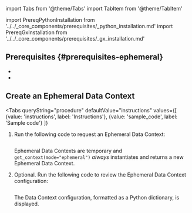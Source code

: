 import Tabs from '@theme/Tabs'
import TabItem from '@theme/TabItem'

import PrereqPythonInstallation from '../../_core_components/prerequisites/_python_installation.md'
import PrereqGxInstallation from '../../_core_components/prerequisites/_gx_installation.md'

## Prerequisites {#prerequisites-ephemeral}

- <PrereqPythonInstallation/>
- <PrereqGxInstallation/>

## Create an Ephemeral Data Context

<Tabs 
   queryString="procedure"
   defaultValue="instructions"
   values={[
      {value: 'instructions', label: 'Instructions'},
      {value: 'sample_code', label: 'Sample code'}
   ]}
>

<TabItem value="instructions" label="Instructions">

1. Run the following code to request an Ephemeral Data Context:

   ```python title='Python input' name="core/set_up_a_gx_environment/_create_a_data_context/ephemeral_data_context.py import great_expectations and get a context"
   ```

   Ephemeral Data Contexts are temporary and `get_context(mode="ephemeral")` *always* instantiates and returns a new Ephemeral Data Context.

2. Optional. Run the following code to review the Ephemeral Data Context configuration:

   ```python title="Python input" name="core/set_up_a_gx_environment/_create_a_data_context/ephemeral_data_context.py review returned Data Context"
   ```
   
   The Data Context configuration, formatted as a Python dictionary, is displayed.

</TabItem>

<TabItem value="sample_code" label="Sample code">

```python title="Python input" name="core/set_up_a_gx_environment/_create_a_data_context/ephemeral_data_context.py full example code"
```

</TabItem>

</Tabs>